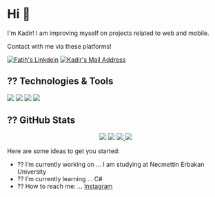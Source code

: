 
# Hi 👋

I'm Kadir! I am improving myself on projects related to web and mobile.

Contact with me via these platforms! 

  <a href="https://www.linkedin.com/in/kadir-aztekin-a3178b1a9/" target="_blank" rel="nofollow"><img alt="Fatih's Linkdein" src="https://img.shields.io/badge/LinkedIn-0077B5?style=for-the-badge&logo=linkedin&logoColor=white" /></a>
  <a href="mailto:aztekadir@gmail.com" target="_blank" rel="nofollow"><img alt="Kadir's Mail Address" src="https://img.shields.io/badge/Gmail-D14836?style=for-the-badge&logo=gmail&logoColor=white" /></a>

  
## ?? Technologies & Tools 
<img src="https://img.shields.io/badge/C%23-239120?style=for-the-badge&logo=c-sharp&logoColor=white"></img>
<img src="https://img.shields.io/badge/.NET-5C2D91?style=for-the-badge&logo=.net&logoColor=white"></img>
<img src="https://img.shields.io/badge/Microsoft_SQL_Server-CC2927?style=for-the-badge&logo=microsoft-sql-server&logoColor=white"></img>
<img src="https://img.shields.io/badge/Windows-0078D6?style=for-the-badge&logo=windows&logoColor=white"></img>

## ?? GitHub Stats

<p align="center">
  <img src="https://github-readme-stats.vercel.app/api?username=KADİRAZTEKİN&count_private=true&show_icons=true&theme=tokyonight">
  <img src="https://github-readme-stats.vercel.app/api/top-langs/?username=KADİRAZTEKİN&hide=python&layout=compact&show_icons=true&theme=tokyonight">
  <a href="https://github.com/kadir-aztekin">
    <img src="https://github-readme-stats.vercel.app/api/pin?username=KADİRAZTEKİN&repo=CarRent&show_icons=true&theme=tokyonight"</img>
  </a>
  <a href="https://github.com/kadir-aztekin">
    <img src="https://github-readme-stats.vercel.app/api/pin?username=KADİRAZTEKİN&repo=fatihkayan20&show_icons=true&theme=tokyonight"</img>
  </a>
</p>



Here are some ideas to get you started:

- ?? I’m currently working on ... I am studying at Necmettin Erbakan  University
- ?? I’m currently learning ... C#
- ?? How to reach me: ... [Instagram](https://www.instagram.com/aztekadir/)


